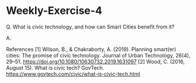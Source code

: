# Weekly-Exercise-4

Q. What is civic technology, and how can Smart Cities benefit from it?

A. 

References
[1] Wilson, B., & Chakraborty, A. (2019). Planning smart(er) cities: The promise of civic technology. Journal of Urban Technology, 26(4), 29–51. https://doi.org/10.1080/10630732.2019.1631097
[2] Wood, C. (2016, August 15). What is civic tech? GovTech. https://www.govtech.com/civic/what-is-civic-tech.html